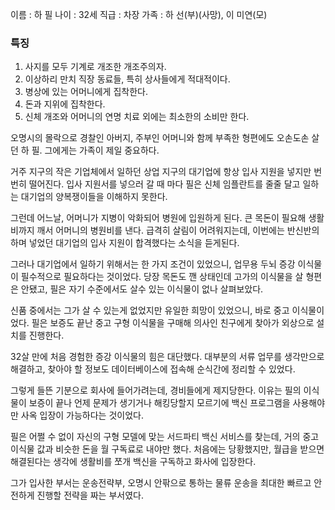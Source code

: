 이름 : 하 필
나이 : 32세
직급 : 차장
가족 : 하 선(부)(사망), 이 미연(모)

### 특징 ###
1. 사지를 모두 기계로 개조한 개조주의자. 
2. 이상하리 만치 직장 동료들, 특히 상사들에게 적대적이다.
3. 병상에 있는 어머니에게 집착한다.
4. 돈과 지위에 집착한다.
5. 신체 개조와 어머니의 연명 치료 외에는 최소한의 소비만 한다.

 오명시의 몰락으로 경찰인 아버지, 주부인 어머니와 함께 부족한 형편에도 오손도손 살던 하 필. 그에게는 가족이 제일 중요하다.

 거주 지구의 작은 기업체에서 일하던 상업 지구의 대기업에 항상 입사 지원을 넣지만 번번히 떨어진다. 입사 지원서를 넣으러 갈 때 마다 필은 신체 임플란트를 줄줄 달고 일하는 대기업의 양복쟁이들을 이해하지 못한다.

 그런데 어느날, 어머니가 지병이 악화되어 병원에 입원하게 된다. 큰 목돈이 필요해 생활비까지 깨서 어머니의 병원비를 낸다. 급격히 살림이 어려워지는데, 이번에는 반신반의하며 넣었던 대기업의 입사 지원이 합격했다는 소식을 듣게된다.

 그러나 대기업에서 일하기 위해서는 한 가지 조건이 있었으니, 업무용 두뇌 증강 이식물이 필수적으로 필요하다는 것이었다. 당장 목돈도 깬 상태인데 고가의 이식물을 살 형편은 안됐고, 필은 자기 수준에서도 살수 있는 이식물이 없나 살펴보았다.

 신품 중에서는 그가 살 수 있는게 없었지만 유일한 희망이 있었으니, 바로 중고 이식물이었다. 필은 보증도 끝난 중고 구형 이식물을 구매해 의사인 친구에게 찾아가 외상으로 설치를 진행한다.

 32살 만에 처음 경험한 증강 이식물의 힘은 대단했다. 대부분의 서류 업무를 생각만으로 해결하고, 찾아야 할 정보도 데이터베이스에 접속해 순식간에 정리할 수 있었다.

 그렇게 들뜬 기분으로 회사에 들어가려는데, 경비들에게 제지당한다. 이유는 필의 이식물이 보증이 끝나 언제 문제가 생기거나 해킹당할지 모르기에 백신 프로그램을 사용해야만 사옥 입장이 가능하다는 것이었다.

 필은 어쩔 수 없이 자신의 구형 모델에 맞는 서드파티 백신 서비스를 찾는데, 거의 중고 이식물 값과 비슷한 돈을 월 구독료로 내야만 했다. 처음에는 당황했지만, 월급을 받으면 해결된다는 생각에 생활비를 쪼개 백신을 구독하고 화사에 입장한다.

 그가 입사한 부서는 운송전략부, 오명시 안팎으로 통하는 물류 운송을 최대한 빠르고 안전하게 진행할 전략을 짜는 부서였다.